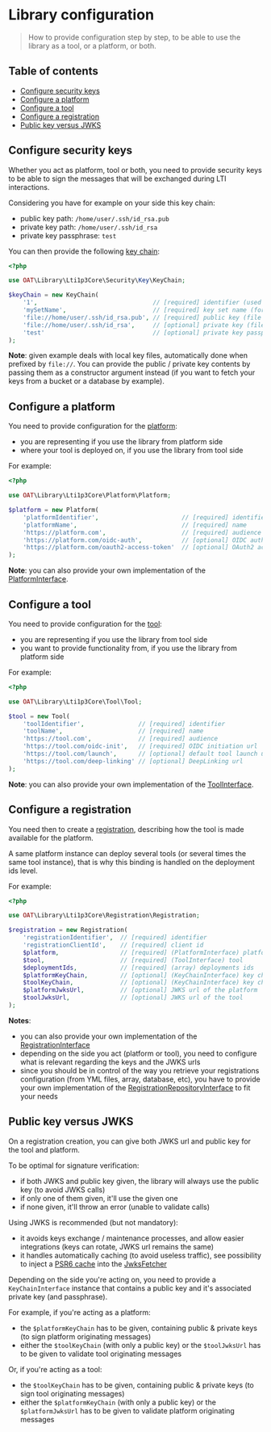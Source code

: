 # Library configuration

> How to provide configuration step by step, to be able to use the library as a tool, or a platform, or both.

## Table of contents

- [Configure security keys](#configure-security-keys)
- [Configure a platform](#configure-a-platform)
- [Configure a tool](#configure-a-tool)
- [Configure a registration](#configure-a-registration)
- [Public key versus JWKS](#public-key-versus-jwks)

## Configure security keys

Whether you act as platform, tool or both, you need to provide security keys to be able to sign the messages that will be exchanged during LTI interactions.

Considering you have for example on your side this key chain:
- public key path: `/home/user/.ssh/id_rsa.pub`
- private key path: `/home/user/.ssh/id_rsa`
- private key passphrase: `test`

You can then provide the following [key chain](../../src/Security/Key/KeyChainInterface.php):
```php
<?php

use OAT\Library\Lti1p3Core\Security\Key\KeyChain;

$keyChain = new KeyChain(
    '1',                                // [required] identifier (used for JWT kid header)
    'mySetName',                        // [required] key set name (for grouping)
    'file://home/user/.ssh/id_rsa.pub', // [required] public key (file or content)
    'file://home/user/.ssh/id_rsa',     // [optional] private key (file or content)
    'test'                              // [optional] private key passphrase (if existing)
);
```
**Note**: given example deals with local key files, automatically done when prefixed by `file://`. You can provide the public / private key contents by passing them as a constructor argument instead (if you want to fetch your keys from a bucket or a database by example).

## Configure a platform

You need to provide configuration for the [platform](http://www.imsglobal.org/spec/lti/v1p3#platforms-and-tools):
- you are representing if you use the library from platform side
- where your tool is deployed on, if you use the library from tool side

For example:
```php
<?php

use OAT\Library\Lti1p3Core\Platform\Platform;

$platform = new Platform(
    'platformIdentifier',                       // [required] identifier
    'platformName',                             // [required] name
    'https://platform.com',                     // [required] audience
    'https://platform.com/oidc-auth',           // [optional] OIDC authentication url
    'https://platform.com/oauth2-access-token'  // [optional] OAuth2 access token url
);
```
**Note**: you can also provide your own implementation of the [PlatformInterface](../../src/Platform/PlatformInterface.php).

## Configure a tool

You need to provide configuration for the [tool](http://www.imsglobal.org/spec/lti/v1p3#platforms-and-tools):
- you are representing if you use the library from tool side
- you want to provide functionality from, if you use the library from platform side

For example:
```php
<?php

use OAT\Library\Lti1p3Core\Tool\Tool;

$tool = new Tool(
    'toolIdentifier',               // [required] identifier
    'toolName',                     // [required] name
    'https://tool.com',             // [required] audience
    'https://tool.com/oidc-init',   // [required] OIDC initiation url
    'https://tool.com/launch',      // [optional] default tool launch url
    'https://tool.com/deep-linking' // [optional] DeepLinking url
);
```
**Note**: you can also provide your own implementation of the [ToolInterface](../../src/Tool/ToolInterface.php).

## Configure a registration

You need then to create a [registration](http://www.imsglobal.org/spec/lti/v1p3#tool-deployment-0), describing how the tool is made available for the platform.

A same platform instance can deploy several tools (or several times the same tool instance), that is why this binding is handled on the deployment ids level.

For example:
```php
<?php

use OAT\Library\Lti1p3Core\Registration\Registration;

$registration = new Registration(
    'registrationIdentifier',  // [required] identifier
    'registrationClientId',    // [required] client id
    $platform,                 // [required] (PlatformInterface) platform 
    $tool,                     // [required] (ToolInterface) tool 
    $deploymentIds,            // [required] (array) deployments ids 
    $platformKeyChain,         // [optional] (KeyChainInterface) key chain of the platform 
    $toolKeyChain,             // [optional] (KeyChainInterface) key chain of the tool 
    $platformJwksUrl,          // [optional] JWKS url of the platform
    $toolJwksUrl,              // [optional] JWKS url of the tool
);
```
**Notes**:
- you can also provide your own implementation of the [RegistrationInterface](../../src/Registration/RegistrationInterface.php)
- depending on the side you act (platform or tool), you need to configure what is relevant regarding the keys and the JWKS urls
- since you should be in control of the way you retrieve your registrations configuration (from YML files, array, database, etc), you have to provide your own implementation of the [RegistrationRepositoryInterface](../../src/Registration/RegistrationRepositoryInterface.php) to fit your needs

## Public key versus JWKS

On a registration creation, you can give both JWKS url and public key for the tool and platform.

To be optimal for signature verification:
- if both JWKS and public key given, the library will always use the public key (to avoid JWKS calls)
- if only one of them given, it'll use the given one
- if none given, it'll throw an error (unable to validate calls)

Using JWKS is recommended (but not mandatory):
- it avoids keys exchange / maintenance processes, and allow easier integrations (keys can rotate, JWKS url remains the same)
- it handles automatically caching (to avoid useless traffic), see possibility to inject a [PSR6 cache](https://www.php-fig.org/psr/psr-6/#cacheitempoolinterface) into the [JwksFetcher](../../src/Security/Jwks/Fetcher/JwksFetcher.php)

Depending on the side you're acting on, you need to provide a `KeyChainInterface` instance that contains a public key and it's associated private key (and passphrase).

For example, if you're acting as a platform:
- the `$platformKeyChain` has to be given, containing public & private keys (to sign platform originating messages)
- either the `$toolKeyChain` (with only a public key) or the `$toolJwksUrl` has to be given to validate tool originating messages

Or, if you're acting as a tool:
- the `$toolKeyChain` has to be given, containing public & private keys (to sign tool originating messages)
- either the `$platformKeyChain` (with only a public key) or the `$platformJwksUrl` has to be given to validate platform originating messages